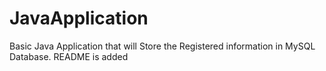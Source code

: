 # JavaApplication
Basic Java Application that will Store the Registered information in MySQL Database.
README is added
